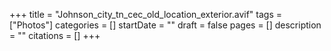 +++
title = "Johnson_city_tn_cec_old_location_exterior.avif"
tags = ["Photos"]
categories = []
startDate = ""
draft = false
pages = []
description = ""
citations = []
+++
